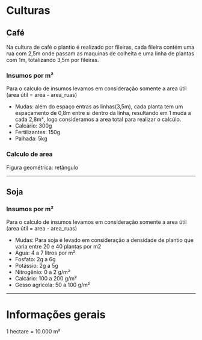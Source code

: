 # Culturas

## Café
Na cultura de café o plantio é realizado por fileiras, cada fileira contém uma rua com 2,5m onde passam as maquinas de colheita e uma linha de plantas com 1m, totalizando 3,5m por fileiras. 


### Insumos por m²
Para o calculo de insumos levamos em consideração somente a area útil (area útil = area - area_ruas)

- Mudas: além do espaço entras as linhas(3,5m), cada planta tem um espaçamento de 0,8m entre si dentro da linha, resultando em 1 muda a cada 2,8m², logo consideramos a area total para realizar o calcúlo.
- Calcário: 300g
- Fertilizantes: 150g
- Palhada: 5kg

### Calculo de area
Figura geométrica: retângulo

---
## Soja 

### Insumos por m²
Para o calculo de insumos levamos em consideração somente a area útil (area útil = area - area_ruas)

- Mudas: Para soja é levado em consideração a densidade de plantio que varia entre 20 e 40 plantas por m2
- Água: 4 a 7 litros por m²
- Fosfato: 2g a 6g
- Potássio: 2g a 5g
- Nitrogênio: 0 a 2 g/m²
- Calcário: 100 a 200 g/m²
- Gesso agrícola: 50 a 100 g/m²

---
# Informações gerais
1 hectare =  10.000 m²

